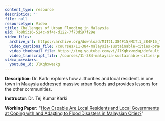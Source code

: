 ```yaml
---
content_type: resource
description: ''
file: null
resourcetype: Video
title: Challenges of Urban Flooding in Malaysia
uid: 7b8b5216-524c-9f46-d122-7f73d597f29e
video_files:
  archive_url: https://archive.org/download/MIT11.384F15/MIT11_384F15_Tej_300k.mp4
  video_captions_file: /courses/11-384-malaysia-sustainable-cities-practicum-spring-2018/6e0be9778df350039dc90f701e32a8af_JlKqhxwezkg.vtt
  video_thumbnail_file: https://img.youtube.com/vi/JlKqhxwezkg/default.jpg
  video_transcript_file: /courses/11-384-malaysia-sustainable-cities-practicum-spring-2018/1df499f18aa7c1045400e4bca82fa0da_JlKqhxwezkg.pdf
video_metadata:
  youtube_id: JlKqhxwezkg
---
```


**Description:** Dr. Karki explores how authorities and local residents in one town in Malaysia addressed massive urban floods and provides lessons for the other communities.

**Instructor:** Dr. Tej Kumar Karki

**Working Paper:** "[How Capable Are Local Residents and Local Governments at Coping with and Adapting to Flood Disasters in Malaysian Cities?](http://malaysiacities.mit.edu/paperKarki)"